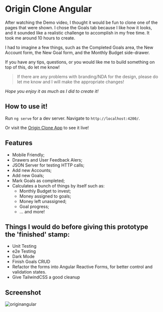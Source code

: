 # Origin Clone Angular

After watching the Demo video, I thought it would be fun to clone one of the pages that were shown. I chose the Goals tab because I like how it looks, and it sounded like a realistic challenge to accomplish in my free time. It took me around 10 hours to create.

I had to imagine a few things, such as the Completed Goals area, the New Account form, the New Goal form, and the Monthly Budget side-drawer.

If you have any tips, questions, or you would like me to build something on top of this, do let me know!

> If there are any problems with branding/NDA for the design, please do let me know and I will make the appropriate changes!

*Hope you enjoy it as much as I did to create it!*

## How to use it!

Run `ng serve` for a dev server. Navigate to `http://localhost:4200/`.

Or visit the [Origin Clone App](https://origin-angular-davurie.vercel.app/) to see it live!

## Features

- Mobile Friendly;
- Drawers and User Feedback Alers;
- JSON Server for testing HTTP calls;
- Add new Accounts;
- Add new Goals;
- Mark Goals as completed;
- Calculates a bunch of things by itself such as:
  - Monthly Budget to invest;
  - Money assigned to goals;
  - Money left unassigned;
  - Goal progress;
  - ... and more!

## Things I would do before giving this prototype the 'finished' stamp:

- Unit Testing
- e2e Testing
- Dark Mode
- Finish Goals CRUD
- Refactor the forms into Angular Reactive Forms, for better control and validation states.
- Give TailwindCSS a good cleanup

## Screenshot

![originangular](https://user-images.githubusercontent.com/36332661/219083345-f50963a7-57a2-4a0a-b3ca-8b6bb939840f.png)


